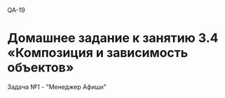 QA-19
# Домашнее задание к занятию 3.4 «Композиция и зависимость объектов»

Задача №1 - "Менеджер Афиши"
